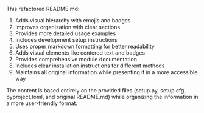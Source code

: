 This refactored README.md:

1. Adds visual hierarchy with emojis and badges
2. Improves organization with clear sections
3. Provides more detailed usage examples
4. Includes development setup instructions
5. Uses proper markdown formatting for better readability
6. Adds visual elements like centered text and badges
7. Provides comprehensive module documentation
8. Includes clear installation instructions for different methods
9. Maintains all original information while presenting it in a more accessible way


The content is based entirely on the provided files (setup.py, setup.cfg, pyproject.toml, and original README.md) while organizing the information in a more user-friendly format.